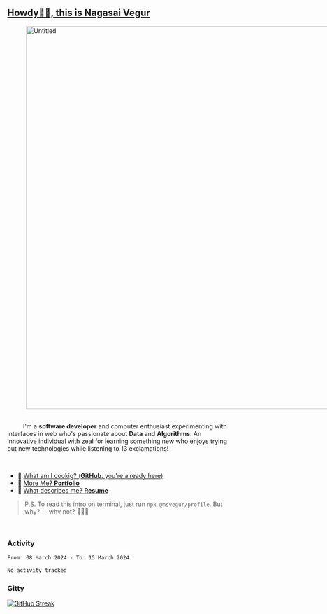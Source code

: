 
## [Howdy🖖🏻, this is Nagasai Vegur](https://nsvegur.me/)

<div style="
  display: flex;
  width: 100vw;
  justify-content: center;
  ">
  <img width="875" alt="Untitled" src="https://github.com/NSVEGUR/NSVEGUR/assets/83576465/f41a8098-aaa9-4353-8130-bd4076cb1d4a">
</div>

<br /> 
 
<p>
&emsp; &emsp; I'm a <b>software developer</b> and computer enthusiast experimenting with interfaces in web who's passionate about <b>Data</b> and <b>Algorithms</b>. An innovative individual with zeal for learning something new who enjoys trying out new technologies while listening to 13 exclamations!
</p>

<br /> 

- 🍔 [What am I cookig? (**GitHub**, you're already here)](https://github.com/NSVEGUR)
- 👻 [More Me? **Portfolio**](https://nsvegur.me/)
- 🔭 [What describes me? **Resume**](https://nsvegur.me/resume)

> P.S. To read this intro on terminal, just run `npx @nsvegur/profile`. But why? -- why not? 🤷🏻‍♂️

<br />

### Activity

<!--START_SECTION:waka-->

```txt
From: 08 March 2024 - To: 15 March 2024

No activity tracked
```

<!--END_SECTION:waka-->

### Gitty

[![GitHub Streak](http://github-profile-summary-cards.vercel.app/api/cards/profile-details?username=NSVEGUR&theme=github_dark)]('https://github.com/NSVEGUR')

